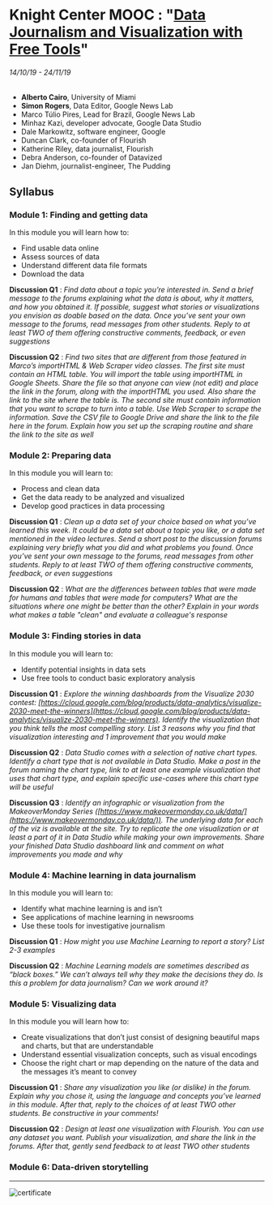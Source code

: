 # Knight Center MOOC : "[Data Journalism and Visualization with Free Tools](https://journalismcourses.org/DATA0819.html)"
###### 14/10/19 - 24/11/19

* **Alberto Cairo**, University of Miami
* **Simon Rogers**, Data Editor, Google News Lab
* Marco Túlio Pires, Lead for Brazil, Google News Lab
* Minhaz Kazi, developer advocate, Google Data Studio
* Dale Markowitz, software engineer, Google
* Duncan Clark, co-founder of Flourish
* Katherine Riley, data journalist, Flourish
* Debra Anderson, co-founder of Datavized
* Jan Diehm, journalist-engineer, The Pudding


## Syllabus
### Module 1: Finding and getting data
In this module you will learn how to:

* Find usable data online
* Assess sources of data
* Understand different data file formats
* Download the data

**Discussion Q1** :
*Find data about a topic you’re interested in. Send a brief message to the forums explaining what the data is about, why it matters, and how you obtained it. If possible, suggest what stories or visualizations you envision as doable based on the data. Once you’ve sent your own message to the forums, read messages from other students. Reply to at least TWO of them offering constructive comments, feedback, or even suggestions*

**Discussion Q2** :
*Find two sites that are different from those featured in Marco’s importHTML & Web Scraper video classes. The first site must contain an HTML table. You will import the table using importHTML in Google Sheets. Share the file so that anyone can view (not edit) and place the link in the forum, along with the importHTML you used. Also share the link to the site where the table is. The second site must contain information that you want to scrape to turn into a table. Use Web Scraper to scrape the information. Save the CSV file to Google Drive and share the link to the file here in the forum. Explain how you set up the scraping routine and share the link to the site as well*


### Module 2: Preparing data
In this module you will learn to: 

* Process and clean data
* Get the data ready to be analyzed and visualized
* Develop good practices in data processing

**Discussion Q1** :
*Clean up a data set of your choice based on what you’ve learned this week. It could be a data set about a topic you like, or a data set mentioned in the video lectures. Send a short post to the discussion forums explaining very briefly what you did and what problems you found. Once you’ve sent your own message to the forums, read messages from other students. Reply to at least TWO of them offering constructive comments, feedback, or even suggestions*

**Discussion Q2** :
*What are the differences between tables that were made for humans and tables that were made for computers? What are the situations where one might be better than the other? Explain in your words what makes a table "clean" and evaluate a colleague's response*


### Module 3: Finding stories in data
In this module you will learn to: 

* Identify potential insights in data sets
* Use free tools to conduct basic exploratory analysis

**Discussion Q1** :
*Explore the winning dashboards from the Visualize 2030 contest: [https://cloud.google.com/blog/products/data-analytics/visualize-2030-meet-the-winners](https://cloud.google.com/blog/products/data-analytics/visualize-2030-meet-the-winners). Identify the visualization that you think tells the most compelling story. List 3 reasons why you find that visualization interesting and 1 improvement that you would make*

**Discussion Q2** :
*Data Studio comes with a selection of native chart types. Identify a chart type that is not available in Data Studio. Make a post in the forum naming the chart type, link to at least one example visualization that uses that chart type, and explain specific use-cases where this chart type will be useful*

**Discussion Q3** :
*Identify an infographic or visualization from the MakeoverMonday Series ([https://www.makeovermonday.co.uk/data/](https://www.makeovermonday.co.uk/data/)). The underlying data for each of the viz is available at the site. Try to replicate the one visualization or at least a part of it in Data Studio while making your own improvements. Share your finished Data Studio dashboard link and comment on what improvements you made and why*


### Module 4: Machine learning in data journalism
In this module you will learn to: 

* Identify what machine learning is and isn’t
* See applications of machine learning in newsrooms
* Use these tools for investigative journalism

**Discussion Q1** :
*How might you use Machine Learning to report a story? List 2-3 examples*

**Discussion Q2** :
*Machine Learning models are sometimes described as “black boxes.” We can’t always tell why they make the decisions they do. Is this a problem for data journalism? Can we work around it?*


### Module 5: Visualizing data

In this module you will learn how to:

* Create visualizations that don’t just consist of designing beautiful maps and charts, but that are understandable
* Understand essential visualization concepts, such as visual encodings
* Choose the right chart or map depending on the nature of the data and the messages it’s meant to convey

**Discussion Q1** :
*Share any visualization you like (or dislike) in the forum. Explain why you chose it, using the language and concepts you’ve learned in this module. After that, reply to the choices of at least TWO other students. Be constructive in your comments!*

**Discussion Q2** :
*Design at least one visualization with Flourish. You can use any dataset you want. Publish your visualization, and share the link in the forums. After that, gently send feedback to at least TWO other students*


### Module 6: Data-driven storytelling


---

![certificate](xxxx.png "certificate")